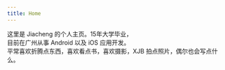 ```yaml
---
title: Home
---
```


<!--
[<p style="float:right;display: block;" alt="logo"> 阅读是为了思想的自由 <br> 思想是为了精神的自由 <br> 精神的自由即灵魂的自由。
</p>](https://cheng.netlify.com/)
-->

这里是 Jiacheng 的个人主页。15年大学毕业，  
目前在广州从事 Android 以及 iOS 应用开发。  
平常喜欢折腾点东西，喜欢看点书，喜欢摄影，XJB 拍点照片，偶尔也会写点什么。

<!--
![](https://raw.githubusercontent.com/caelanyang/MarkdownPictures/master/uPic/index.jpg)
-->

